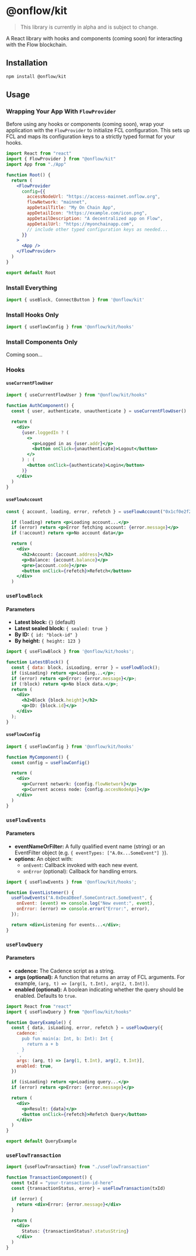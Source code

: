 # @onflow/kit

> This library is currently in alpha and is subject to change.

A React library with hooks and components (coming soon) for interacting with the Flow blockchain.

## Installation

```bash
npm install @onflow/kit
```

## Usage

### Wrapping Your App With `FlowProvider`

Before using any hooks or components (coming soon), wrap your application with the `FlowProvider` to initialize FCL configuration. This sets up FCL and maps its configuration keys to a strictly typed format for your hooks.

```jsx
import React from "react"
import { FlowProvider } from "@onflow/kit"
import App from "./App"

function Root() {
  return (
    <FlowProvider
      config={{
        accessNodeUrl: "https://access-mainnet.onflow.org",
        flowNetwork: "mainnet",
        appDetailTitle: "My On Chain App",
        appDetailIcon: "https://example.com/icon.png",
        appDetailDescription: "A decentralized app on Flow",
        appDetailUrl: "https://myonchainapp.com",
        // include other typed configuration keys as needed...
      }}
    >
      <App />
    </FlowProvider>
  )
}

export default Root
```

### Install Everything

```jsx
import { useBlock, ConnectButton } from '@onflow/kit'
```

### Install Hooks Only

```jsx
import { useFlowConfig } from '@onflow/kit/hooks'
```

### Install Components Only

Coming soon...

### Hooks

#### `useCurrentFlowUser`

```jsx
import { useCurrentFlowUser } from "@onflow/kit/hooks"

function AuthComponent() {
  const { user, authenticate, unauthenticate } = useCurrentFlowUser()

  return (
    <div>
      {user.loggedIn ? (
        <>
          <p>Logged in as {user.addr}</p>
          <button onClick={unauthenticate}>Logout</button>
        </>
      ) : (
        <button onClick={authenticate}>Login</button>
      )}
    </div>
  )
}
```

#### `useFlowAccount`

```jsx
const { account, loading, error, refetch } = useFlowAccount("0x1cf0e2f2f715450")

  if (loading) return <p>Loading account...</p>
  if (error) return <p>Error fetching account: {error.message}</p>
  if (!account) return <p>No account data</p>

  return (
    <div>
      <h2>Account: {account.address}</h2>
      <p>Balance: {account.balance}</p>
      <pre>{account.code}</pre>
      <button onClick={refetch}>Refetch</button>
    </div>
  )
```

### `useFlowBlock`

#### Parameters

- **Latest block:** `{}` (default)
- **Latest sealed block:** `{ sealed: true }`
- **By ID:** `{ id: "block-id" }`
- **By height:** `{ height: 123 }`

```jsx
import { useFlowBlock } from '@onflow/kit/hooks';

function LatestBlock() {
  const { data: block, isLoading, error } = useFlowBlock();
  if (isLoading) return <p>Loading...</p>;
  if (error) return <p>Error: {error.message}</p>;
  if (!block) return <p>No block data.</p>;
  return (
    <div>
      <h2>Block {block.height}</h2>
      <p>ID: {block.id}</p>
    </div>
  );
}
```

#### `useFlowConfig`

```jsx
import { useFlowConfig } from '@onflow/kit/hooks'

function MyComponent() {
  const config = useFlowConfig()

  return (
    <div>
      <p>Current network: {config.flowNetwork}</p>
      <p>Current access node: {config.accesNodeApi}</p>
    </div>
  )
}
```

### `useFlowEvents`

#### Parameters

- **eventNameOrFilter:** A fully qualified event name (string) or an EventFilter object (e.g. `{ eventTypes: ["A.0x...SomeEvent"] }`).
- **options:** An object with:
  - `onEvent`: Callback invoked with each new event.
  - `onError` (optional): Callback for handling errors.

```jsx
import { useFlowEvents } from '@onflow/kit/hooks';

function EventListener() {
  useFlowEvents("A.0xDeaDBeef.SomeContract.SomeEvent", {
    onEvent: (event) => console.log("New event:", event),
    onError: (error) => console.error("Error:", error),
  });

  return <div>Listening for events...</div>;
}
```

### `useFlowQuery`

#### Parameters

- **cadence:** The Cadence script as a string.
- **args (optional):** A function that returns an array of FCL arguments. For example, `(arg, t) => [arg(1, t.Int), arg(2, t.Int)]`.
- **enabled (optional):** A boolean indicating whether the query should be enabled. Defaults to `true`.

```jsx
import React from "react"
import { useFlowQuery } from "@onflow/kit/hooks"

function QueryExample() {
  const { data, isLoading, error, refetch } = useFlowQuery({
    cadence: `
      pub fun main(a: Int, b: Int): Int {
        return a + b
      }
    `,
    args: (arg, t) => [arg(1, t.Int), arg(2, t.Int)],
    enabled: true,
  })

  if (isLoading) return <p>Loading query...</p>
  if (error) return <p>Error: {error.message}</p>

  return (
    <div>
      <p>Result: {data}</p>
      <button onClick={refetch}>Refetch Query</button>
    </div>
  )
}

export default QueryExample
```

### `useFlowTransaction`

```jsx
import {useFlowTransaction} from "./useFlowTransaction"

function TransactionComponent() {
  const txId = "your-transaction-id-here"
  const {transactionStatus, error} = useFlowTransaction(txId)

  if (error) {
    return <div>Error: {error.message}</div>
  }

  return (
    <div>
      Status: {transactionStatus?.statusString}
    </div>
  )
}
```
